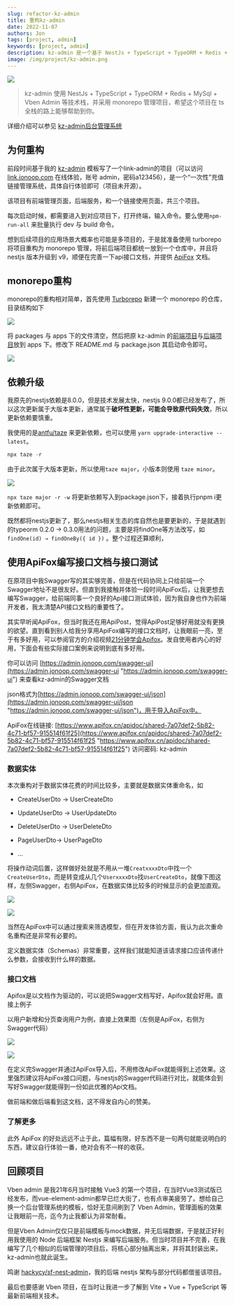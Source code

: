 ```yaml
---
slug: refactor-kz-admin
title: 重构kz-admin
date: 2022-11-07
authors: Jon
tags: [project, admin]
keywords: [project, admin]
description: kz-admin 是一个基于 NestJs + TypeScript + TypeORM + Redis + MySql + Vben Admin 编写的一款前后端分离的权限管理系统
image: /img/project/kz-admin.png
---
```


![](https://img.jonoop.com/logo_irKdpu5Epv.png)

> kz-admin 使用 NestJs + TypeScript + TypeORM + Redis + MySql + Vben Admin
> 等技术栈，并采用 monorepo 管理项目，希望这个项目在 ts 全栈的路上能够帮助到你。

详细介绍可以参见 [kz-admin后台管理系统](/kz-admin)

## 为何重构

前段时间基于我的 [kz-admin](https://github.com/jonoop/kz-admin "kz-admin")
模板写了一个link-admin的项目（可以访问 [link.jonoop.com](http://link.jonoop.com/ "link.jonoop.com") 在线体验，账号 admin，密码a123456），是一个“一次性”充值链接管理系统，具体自行体验即可（项目未开源）。

该项目有前端管理页面，后端服务，和一个链接使用页面，共三个项目。

每次启动时候，都需要进入到对应项目下，打开终端，输入命令。要么使用`npm-run-all` 来批量执行 dev 与 build 命令。

想到后续项目的应用场景大概率也可能是多项目的，于是就准备使用 turborepo 将项目重构为 monorepo 管理，将前后端项目都统一放到一个仓库中，并且将 nestjs 版本升级到 v9，顺便在完善一下api接口文档，并提供 [ApiFox](https://www.apifox.cn/ "ApiFox") 文档。

<!-- truncate -->

## monorepo重构

monorepo的重构相对简单，首先使用 [Turborepo](https://turbo.build/repo/docs/getting-started/create-new "Turborepo") 新建一个 monorepo 的仓库，目录结构如下

![](https://img.jonoop.com/image_Svd1WZKBdf.png)

将 packages 与 apps 下的文件清空，然后把原 kz-admin 的[前端项目](https://github.com/jonoop/kz-vue-admin)与[后端项目](https://github.com/jonoop/kz-nest-admin)放到 apps 下。修改下 README.md 与 package.json 其启动命令即可。

![](https://img.jonoop.com/image_eYL2rKrakb.png)

## 依赖升级

我原先的nestjs依赖是8.0.0，但是技术发展太快，nestjs
9.0.0都已经发布了，所以这次更新属于大版本更新，通常属于**破坏性更新，可能会导致原代码失效**，所以更新依赖要慎重。

我使用的是[antfu/taze](https://github.com/antfu/taze "antfu/taze") 来更新依赖，也可以使用 `yarn upgrade-interactive -- latest`。

```javascript
npx taze -r
```

由于此次属于大版本更新，所以使用`taze major`，小版本则使用 `taze minor`。

![](https://img.jonoop.com/image_xJ_Bh1NZih.png)

`npx taze major -r -w` 将更新依赖写入到package.json下，接着执行pnpm i更新依赖即可。

既然都将nestjs更新了，那么nestjs相关生态的库自然也是要更新的，于是就遇到的typeorm 0.2.0 → 0.3.0用法的问题，主要是将findOne等方法改写，如 `findOne(id) → findOneBy({ id })` 。整个过程还算顺利，

## 使用ApiFox编写接口文档与接口测试

在原项目中我Swagger写的其实够完善，但是在代码协同上只给前端一个Swagger地址不是很友好。但直到我接触并体验一段时间ApiFox后，让我更想去编写Swagger，给前端同事一个良好的Api接口测试体验，因为我自身也作为前端开发者，我太清楚API接口文档的重要性了。

其实早听闻ApiFox，但当时我还在用ApiPost，觉得ApiPost足够好用就没有更换的欲望。直到看到别人给我分享用ApiFox编写的接口文档时，让我眼前一亮，至于有多好用，可以参阅官方的介绍视频[21分钟学会Apifox](https://www.bilibili.com/video/BV1ae4y1y7bf "21分钟学会Apifox")。发自使用者内心的好用，下面会有些实际接口案例来说明到底有多好用。

你可以访问 [https://admin.jonoop.com/swagger-ui](https://admin.jonoop.com/swagger-ui "https://admin.jonoop.com/swagger-ui") 来查看kz-admin的Swagger文档

json格式为[https://admin.jonoop.com/swagger-ui/json](https://admin.jonoop.com/swagger-ui/json "https://admin.jonoop.com/swagger-ui/json")，用于导入ApiFox中。

ApiFox在线链接: [https://www.apifox.cn/apidoc/shared-7a07def2-5b82-4c71-bf57-915514f61f25](https://www.apifox.cn/apidoc/shared-7a07def2-5b82-4c71-bf57-915514f61f25 "https://www.apifox.cn/apidoc/shared-7a07def2-5b82-4c71-bf57-915514f61f25") 访问密码: kz-admin

### 数据实体

本次重构对于数据实体花费的时间比较多，主要就是数据实体重命名，如

- CreateUserDto → UserCreateDto

- UpdateUserDto → UserUpdateDto

- DeleteUserDto → UserDeleteDto

- PageUserDto→ UserPageDto

- ...

将操作动词后置，这样做好处就是不用从一堆`CreatxxxxDto`中找一个`CreateUserDto`，而是转变成从几个`UserxxxxDto`找`UserCreateDto`，就像下图这样，左侧Swagger，右侧ApiFox，在数据实体比较多的时候显示的会更加直观。

![](https://img.jonoop.com/image_a4g_9OfyUw.png)

![](https://img.jonoop.com/image_avg9_2fE5G.png)

当然在ApiFox中可以通过搜索来筛选模型，但在开发体验方面，我认为此次重命名重构还是非常有必要的。

定义数据实体（Schemas）非常重要，这样我们就能知道该请求接口应该传递什么参数，会接收到什么样的数据。

### 接口文档

Apifox是以文档作为驱动的，可以说把Swagger文档写好，Apifox就会好用。直接上例子

以用户新增和分页查询用户为例，直接上效果图（左侧是ApiFox，右侧为Swagger代码）

![](https://img.jonoop.com/image_Zs3cEmA7KD.png)

![](https://img.jonoop.com/image_WLjlJRNBlH.png)

在定义完Swagger并通过ApiFox导入后，不用修改ApiFox就能得到上述效果。这里强烈建议将ApiFox接口问题，与nestjs的Swagger代码进行对比，就能体会到写好Swagger就能得到一份如此优雅的Api文档。

做前端和做后端看到这文档，这不得发自内心的赞美。

### 了解更多

此外 ApiFox 的好处远远不止于此，篇幅有限，好东西不是一句两句就能说明白的东西，建议自行体验一番，绝对会有不一样的收获。

## 回顾项目

Vben admin 是我21年6月当时接触 Vue3 的第一个项目，在当时Vue3测试版已经发布，而vue-element-admin都早已烂大街了，也有点审美疲劳了。想给自己换一个后台管理系统的模板，恰好无意间刷到了 Vben Admin，管理面板的效果让我眼前一亮，迄今为止我都认为非常耐看。

但是Vben Admin仅仅只是前端模板与mock数据，并无后端数据，于是就正好利用我使用的 Node 后端框架 Nestjs 来编写后端服务。但当时项目并不完善，在我编写了几个相似的后端管理的项目后，将核心部分抽离出来，并将其封装出来，kz-admin也就此诞生。

鸣谢 [hackycy/sf-nest-admin](https://github.com/hackycy/sf-nest-admin)，我的后端 nestjs 架构与部分代码都借鉴该项目。

最后也要感谢 Vben 项目，在当时让我进一步了解到 Vite + Vue + TypeScript 等最新前端相关技术。
